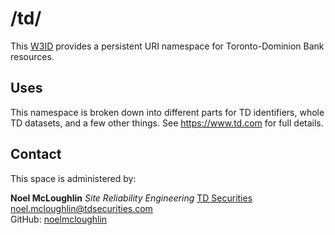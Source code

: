 # /td/
This [W3ID](https://w3id.org) provides a persistent URI namespace for Toronto-Dominion Bank resources.

## Uses
This namespace is broken down into different parts for TD identifiers, whole TD datasets, and a few other things. See <https://www.td.com> for full details.

## Contact
This space is administered by:  

**Noel McLoughlin**
*Site Reliability Engineering*
[TD Securities](https://tdsecurities.com)  
<noel.mcloughlin@tdsecurities.com>  
GitHub: [noelmcloughlin](https://github.com/noelmcloughlin)
